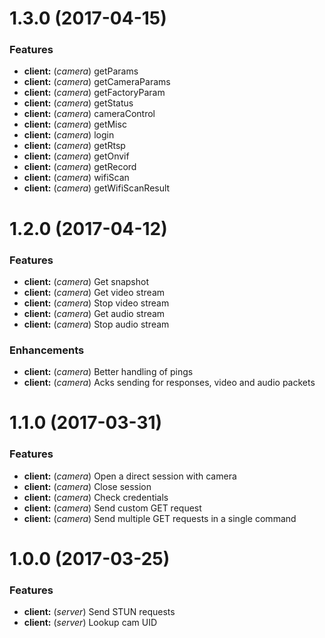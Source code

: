 # 1.3.0 (2017-04-15)

### Features

* **client:** (*camera*) getParams
* **client:** (*camera*) getCameraParams
* **client:** (*camera*) getFactoryParam
* **client:** (*camera*) getStatus
* **client:** (*camera*) cameraControl
* **client:** (*camera*) getMisc
* **client:** (*camera*) login
* **client:** (*camera*) getRtsp
* **client:** (*camera*) getOnvif
* **client:** (*camera*) getRecord
* **client:** (*camera*) wifiScan
* **client:** (*camera*) getWifiScanResult

# 1.2.0 (2017-04-12)

### Features

* **client:** (*camera*) Get snapshot
* **client:** (*camera*) Get video stream
* **client:** (*camera*) Stop video stream
* **client:** (*camera*) Get audio stream
* **client:** (*camera*) Stop audio stream

### Enhancements

* **client:** (*camera*) Better handling of pings
* **client:** (*camera*) Acks sending for responses, video and audio packets

# 1.1.0 (2017-03-31)

### Features

* **client:** (*camera*) Open a direct session with camera
* **client:** (*camera*) Close session
* **client:** (*camera*) Check credentials
* **client:** (*camera*) Send custom GET request
* **client:** (*camera*) Send multiple GET requests in a single command

# 1.0.0 (2017-03-25)

### Features

* **client:** (*server*) Send STUN requests
* **client:** (*server*) Lookup cam UID
